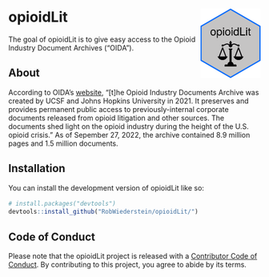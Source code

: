 
<!-- README.md is generated from README.Rmd. Please edit that file -->

# opioidLit <img src="man/figures/logo.png" align="right" height="139" />

<!-- badges: start -->
<!-- badges: end -->

The goal of opioidLit is to give easy access to the Opioid Industry
Document Archives (“OIDA”).

## About

According to OIDA’s
[website](https://www.industrydocuments.ucsf.edu/opioids/about/overview/),
“\[t\]he Opioid Industry Documents Archive was created by UCSF and Johns
Hopkins University in 2021. It preserves and provides permanent public
access to previously-internal corporate documents released from opioid
litigation and other sources. The documents shed light on the opioid
industry during the height of the U.S. opioid crisis.” As of Sepember
27, 2022, the archive contained 8.9 million pages and 1.5 million
documents.

## Installation

You can install the development version of opioidLit like so:

``` r
# install.packages("devtools")
devtools::install_github("RobWiederstein/opioidLit/")
```

## Code of Conduct

Please note that the opioidLit project is released with a [Contributor
Code of
Conduct](https://contributor-covenant.org/version/2/1/CODE_OF_CONDUCT.html).
By contributing to this project, you agree to abide by its terms.
